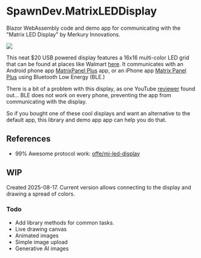 # SpawnDev.MatrixLEDDisplay
Blazor WebAssembly code and demo app for communicating with the "Matrix LED Display" by Merkury Innovations. 

![](https://raw.githubusercontent.com/LostBeard/SpawnDev.MatrixLEDDisplay/SpawnDev.MatrixLEDDisplay.Demo/wwwroot/mi-matrix-display-400x334.png)

This neat $20 USB powered display features a 16x16 multi-color LED grid
that can be found at places like Walmart [here](https://www.walmart.com/ip/Merkury-Innovations-Bluetooth-Matrix-LED-Pixel-Display/5150283693).
It communicates with an 
Android phone app [MatrixPanel Plus](https://play.google.com/store/apps/details?id=com.wzjledaxc.ledplus) app,
or an iPhone app [Matrix Panel Plus](https://apps.apple.com/us/app/matrix-panel-plus/id6743264417)
using Bluetooth Low Energy (BLE.)

There is a bit of a problem with this display, as one YouTube [reviewer](https://www.youtube.com/watch?v=QN0TxJoeTNk) found out... BLE does not work on every phone, preventing the app from communicating with the display.

So if you bought one of these cool displays and want an alternative to the default app, this library and demo app app can help you do that.

## References
- 99% Awesome protocol work: [offe/mi-led-display](https://github.com/offe/mi-led-display)

## WIP
Created 2025-08-17. Current version allows connecting to the display and drawing a spread of colors.

### Todo
- Add library methods for common tasks.
- Live drawing canvas
- Animated images
- Simple image upload
- Generative AI images
